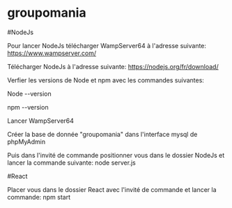 # groupomania

#NodeJs

Pour lancer NodeJs télécharger WampServer64 à l'adresse suivante: https://www.wampserver.com/

Télécharger NodeJs à l'adresse suivante: https://nodejs.org/fr/download/

Verfier les versions de Node et npm avec les commandes suivantes:

Node --version

npm --version

Lancer WampServer64

Créer la base de donnée "groupomania" dans l'interface mysql de phpMyAdmin

Puis dans l'invité de commande positionner vous dans le dossier NodeJs et lancer la commande suivante: node server.js

#React

Placer vous dans le dossier React avec l'invité de commande et lancer la commande: npm start
